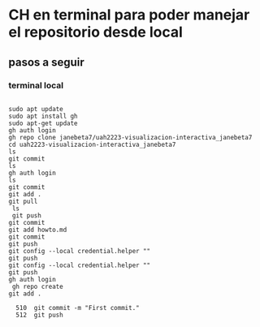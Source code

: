 # CH en terminal para poder manejar el repositorio desde local
## pasos a seguir
### terminal local
```

sudo apt update
sudo apt install gh
sudo apt-get update
gh auth login
gh repo clone janebeta7/uah2223-visualizacion-interactiva_janebeta7
cd uah2223-visualizacion-interactiva_janebeta7
ls
git commit
ls
gh auth login
ls
git commit
git add .
git pull
 ls
 git push
git commit
git add howto.md
git commit
git push
git config --local credential.helper ""
git push
git config --local credential.helper ""
git push
gh auth login
 gh repo create
git add .

  510  git commit -m "First commit."
  512  git push
```
